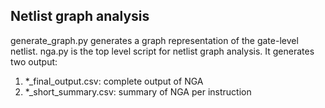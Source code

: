 ## Netlist graph analysis
generate_graph.py generates a graph representation of the gate-level netlist.
nga.py is the top level script for netlist graph analysis. It generates two output: 
1. *_final_output.csv: complete output of NGA
2. *_short_summary.csv: summary of NGA per instruction
